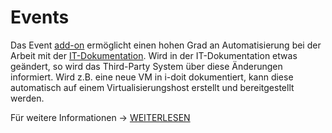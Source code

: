 # Events

Das Event [add-on](../../../i-doit-add-ons/events.md) ermöglicht einen hohen Grad an Automatisierung bei der Arbeit mit der [IT-Dokumentation](../../../glossar.md). Wird in der IT-Dokumentation etwas geändert, so wird das Third-Party System über diese Änderungen informiert. Wird z.B. eine neue VM in i-doit dokumentiert, kann diese automatisch auf einem Virtualisierungshost erstellt und bereitgestellt werden.

Für weitere Informationen -> [WEITERLESEN](../../../i-doit-add-ons/events.md)
